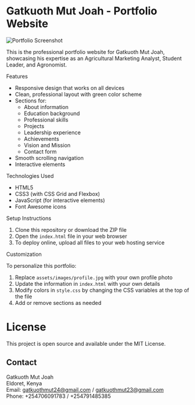# Gatkuoth Mut Joah - Portfolio Website

![Portfolio Screenshot](assets/images/screenshot.png)

This is the professional portfolio website for Gatkuoth Mut Joah, showcasing his expertise as an Agricultural Marketing Analyst, Student Leader, and Agronomist.

Features

- Responsive design that works on all devices
- Clean, professional layout with green color scheme
- Sections for:
  - About information
  - Education background
  - Professional skills
  - Projects
  - Leadership experience
  - Achievements
  - Vision and Mission
  - Contact form
- Smooth scrolling navigation
- Interactive elements

Technologies Used

- HTML5
- CSS3 (with CSS Grid and Flexbox)
- JavaScript (for interactive elements)
- Font Awesome icons

Setup Instructions

1. Clone this repository or download the ZIP file
2. Open the `index.html` file in your web browser
3. To deploy online, upload all files to your web hosting service

Customization

To personalize this portfolio:

1. Replace `assets/images/profile.jpg` with your own profile photo
2. Update the information in `index.html` with your own details
3. Modify colors in `style.css` by changing the CSS variables at the top of the file
4. Add or remove sections as needed

# License

This project is open source and available under the MIT License.

## Contact

Gatkuoth Mut Joah  
Eldoret, Kenya  
Email: gatkuothmut24@gmail.com / gatkuothmut23@gmail.com  
Phone: +254706091783 / +254791485385
